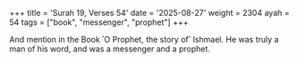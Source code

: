 +++
title = 'Surah 19, Verses 54'
date = '2025-08-27'
weight = 2304
ayah = 54
tags = ["book", "messenger", "prophet"]
+++

And mention in the Book ˹O Prophet, the story of˺ Ishmael. He was truly a man of his word, and was a messenger and a prophet.